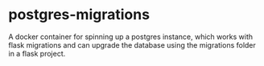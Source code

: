 # postgres-migrations
A docker container for spinning up a postgres instance, which works with flask migrations and can upgrade the database using the migrations folder in a flask project. 
